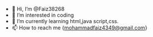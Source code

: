 - 👋 Hi, I’m @Faiz38268
- 👀 I’m interested in coding
- 🌱 I’m currently learning html,java script,css.
- 📫 How to reach me {mohammadfaiz4349@gmail.com}

<!---
Faiz38268/Faiz38268 is a ✨ special ✨ repository because its `README.md` (this file) appears on your GitHub profile.
You can click the Preview link to take a look at your changes.
--->
